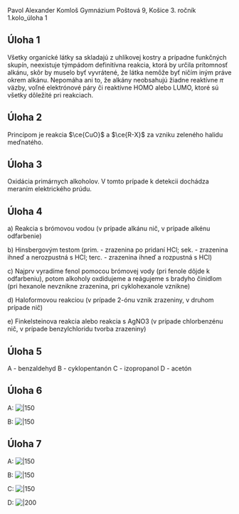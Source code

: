 Pavol Alexander Komloš
Gymnázium Poštová 9, Košice
3\. ročník
1.kolo_úloha 1

## Úloha 1

Všetky organické látky sa skladajú z uhlíkovej kostry a prípadne funkčných skupín, neexistuje týmpádom definitívna reakcia, ktorá by určila prítomnosť alkánu, skôr by muselo byť vyvrátené, že látka nemôže byť ničím iným práve okrem alkánu. Nepomáha ani to, že alkány neobsahujú žiadne reaktívne $\pi$ väzby, voľné elektrónové páry či reaktívne HOMO alebo LUMO, ktoré sú všetky dôležité pri reakciach.

## Úloha 2

Princípom je reakcia $\ce{CuO}$ a $\ce{R-X}$ za vzniku zeleného halidu meďnatého.

## Úloha 3

Oxidácia primárnych alkoholov. V tomto prípade k detekcii dochádza meraním elektrického prúdu.

## Úloha 4

a) Reakcia s brómovou vodou (v prípade alkánu nič, v prípade alkénu odfarbenie)

b) Hinsbergovým testom (prim. - zrazenina po pridaní HCl; sek. - zrazenina ihneď a nerozpustná s HCl; terc. -  zrazenina ihneď a rozpustná s HCl)

c) Najprv vyradíme fenol pomocou brómovej vody (pri fenole dôjde k odfarbeniu), potom alkoholy oxdidujeme a reágujeme s bradyho činidlom (pri hexanole nevznikne zrazenina, pri cyklohexanole vznikne)

d) Haloformovou reakciou (v prípade 2-ónu vznik zrazeniny, v druhom prípade nič)

e) Finkelsteinova reakcia alebo reakcia s AgNO3 (v prípade chlorbenzénu nič, v prípade benzylchloridu tvorba zrazeniny)

## Úloha 5

A - benzaldehyd
B - cyklopentanón
C - izopropanol
D - acetón

## Úloha 6

A:
![|150](https://www.sigmaaldrich.com/deepweb/content/dam/sigma-aldrich/structure7/194/mfcd00003299.eps/_jcr_content/renditions/mfcd00003299-large.png)

B:
![|150](https://www.tcichemicals.com/medias/P0119.jpg?context=bWFzdGVyfHJvb3R8NDQ0NzN8aW1hZ2UvanBlZ3xoMzcvaGFhLzg5MjI4MjM5MTc1OTgvUDAxMTkuanBnfDdlNWY0MmY5Yzc4MzdhYmIyNTk4ZjExYTUyZWVjNWI5ZmU0ODc3NTgzZjQ0OGQzYTNkZGViZWUzMzhjMTUzMDc)

## Úloha 7

A:
![|150](https://www.tcichemicals.com/medias/C0510.jpg?context=bWFzdGVyfHJvb3R8MzMxMDB8aW1hZ2UvanBlZ3xoOGIvaDM1Lzg5MjQ4ODk2MTIzMTgvQzA1MTAuanBnfDQ3MDgxZGRhZTc5NDM1YTg3M2U1NDFlYzRlOTdmMDA1YWQwMjE5Y2Y2MzdjOWM2YWJjYjc1NWNiMDI5NjhhZDA)

B:
![|150](https://www.tcichemicals.com/medias/C0509.jpg?context=bWFzdGVyfHJvb3R8MzM5ODB8aW1hZ2UvanBlZ3xoOWQvaDM4Lzg5MjQ4ODk1NDY3ODIvQzA1MDkuanBnfDQ5NzU5ZmE3YjA0ZjRlYjdlNGNmZmY2YmE3ZDJkNWVhMDU1OTI1ZTQ0ZWE2ZDE3ODdmNGRmNmFjZjIxZDRjMDQ)

C:
![|150](https://www.tcichemicals.com/medias/C1617.jpg?context=bWFzdGVyfHJvb3R8NDAxNTR8aW1hZ2UvanBlZ3xoYTAvaDNlLzg5MjUwMjE1MzYyODYvQzE2MTcuanBnfGI0NDUzMmRlMmNlNTc0NDY1ZjJhOWUyNWJkZmIzMGY0MDgyZTgyMWM0ZmFhOTUxMzQ3NTZkYTg3ZWE3MzI5N2M)

D:
![|200](https://www.sigmaaldrich.com/deepweb/content/dam/sigma-aldrich/structure3/103/mfcd00004410.eps/_jcr_content/renditions/mfcd00004410-large.png)